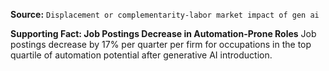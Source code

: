 **Source:** `Displacement or complementarity-labor market impact of gen ai`

**Supporting Fact: Job Postings Decrease in Automation-Prone Roles**
Job postings decrease by 17% per quarter per firm for occupations in the top quartile of automation potential after generative AI introduction.
